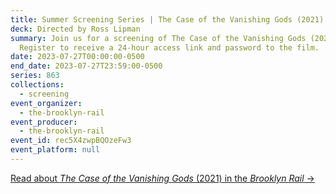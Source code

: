 ```yaml
---
title: Summer Screening Series | The Case of the Vanishing Gods (2021)
deck: Directed by Ross Lipman
summary: Join us for a screening of The Case of the Vanishing Gods (2021).
  Register to receive a 24-hour access link and password to the film.
date: 2023-07-27T00:00:00-0500
end_date: 2023-07-27T23:59:00-0500
series: 863
collections:
  - screening
event_organizer:
  - the-brooklyn-rail
event_producer:
  - the-brooklyn-rail
event_id: rec5X4zwpBQOzeFw3
event_platform: null
---
```

[R﻿ead about *The Case of the Vanishing Gods* (2021) in the *Brooklyn Rail* → ](https://brooklynrail.org/2022/12/film/Ross-Lipmans-The-Case-of-the-Vanishing-Gods)